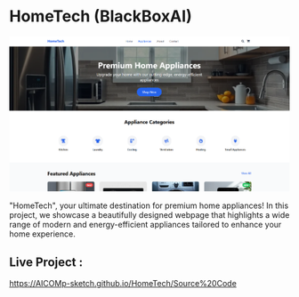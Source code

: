# HomeTech (BlackBoxAI) 

![My Screenshot](Images/Image1.png)

"HomeTech", your ultimate destination for premium home appliances! In this project, we showcase a beautifully designed webpage that highlights a wide range of modern and energy-efficient appliances tailored to enhance your home experience.

## Live Project :  
https://AICOMp-sketch.github.io/HomeTech/Source%20Code